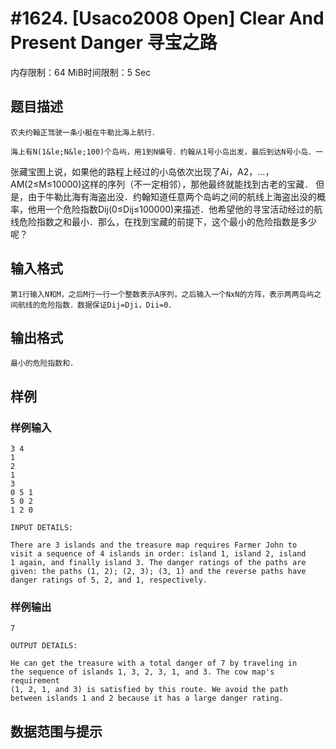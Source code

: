 # #1624. [Usaco2008 Open] Clear And Present Danger 寻宝之路

内存限制：64 MiB时间限制：5 Sec

## 题目描述

    农夫约翰正驾驶一条小艇在牛勒比海上航行．

    海上有N(1&le;N&le;100)个岛屿，用1到N编号．约翰从1号小岛出发，最后到达N号小岛．一

张藏宝图上说，如果他的路程上经过的小岛依次出现了Ai，A2，&hellip;，AM(2&le;M&le;10000)这样的序列（不一定相邻），那他最终就能找到古老的宝藏．  但是，由于牛勒比海有海盗出没．约翰知道任意两个岛屿之间的航线上海盗出没的概率，他用一个危险指数Dij(0&le;Dij&le;100000)来描述．他希望他的寻宝活动经过的航线危险指数之和最小．那么，在找到宝藏的前提下，这个最小的危险指数是多少呢？

## 输入格式

    第1行输入N和M，之后M行一行一个整数表示A序列，之后输入一个NxN的方阵，表示两两岛屿之间航线的危险指数．数据保证Dij=Dji，Dii=0．

## 输出格式

 

    最小的危险指数和．

## 样例

### 样例输入

    
    3 4
    1
    2
    1
    3
    0 5 1
    5 0 2
    1 2 0
    
    INPUT DETAILS:
    
    There are 3 islands and the treasure map requires Farmer John to
    visit a sequence of 4 islands in order: island 1, island 2, island
    1 again, and finally island 3. The danger ratings of the paths are
    given: the paths (1, 2); (2, 3); (3, 1) and the reverse paths have
    danger ratings of 5, 2, and 1, respectively.
    
    
    
    

### 样例输出

    
    7
    
    OUTPUT DETAILS:
    
    He can get the treasure with a total danger of 7 by traveling in
    the sequence of islands 1, 3, 2, 3, 1, and 3. The cow map's requirement
    (1, 2, 1, and 3) is satisfied by this route. We avoid the path
    between islands 1 and 2 because it has a large danger rating.
    
    

## 数据范围与提示
